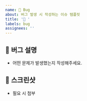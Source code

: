 ```yaml
---
name: 🐛 Bug
about: 버그 발생 시 작성하는 이슈 템플릿
title: '🐛 '
labels: bug
assignees: ''
---
```


## 🐞 버그 설명

- 어떤 문제가 발생했는지 작성해주세요.

## 📸 스크린샷

- 필요 시 첨부
